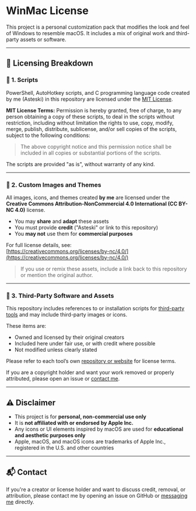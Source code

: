 # WinMac License

This project is a personal customization pack that modifies the look and feel of Windows to resemble macOS. It includes a mix of original work and third-party assets or software.

---

## 📜 Licensing Breakdown

### 🔹 1. Scripts
PowerShell, AutoHotkey scripts, and C programming language code created by me (Asteski) in this repository are licensed under the [MIT License](https://opensource.org/licenses/MIT).

**MIT License Terms:**
Permission is hereby granted, free of charge, to any person obtaining a copy of these scripts, to deal in the scripts without restriction, including without limitation the rights to use, copy, modify, merge, publish, distribute, sublicense, and/or sell copies of the scripts, subject to the following conditions:

> The above copyright notice and this permission notice shall be included in all copies or substantial portions of the scripts.

The scripts are provided "as is", without warranty of any kind.

---

### 🔹 2. Custom Images and Themes
All images, icons, and themes created **by me** are licensed under the **Creative Commons Attribution-NonCommercial 4.0 International (CC BY-NC 4.0)** license.

- You may **share** and **adapt** these assets
- You must provide **credit** ("Asteski" or link to this repository)
- You **may not** use them for **commercial purposes**

For full license details, see:  
[https://creativecommons.org/licenses/by-nc/4.0/](https://creativecommons.org/licenses/by-nc/4.0/)

> If you use or remix these assets, include a link back to this repository or mention the original author.

---

### 🔹 3. Third-Party Software and Assets
This repository includes references to or installation scripts for [third-party tools](https://github.com/Asteski/WinMac?tab=readme-ov-file#credits) and may include third-party images or icons.

These items are:
- Owned and licensed by their original creators
- Included here under fair use, or with credit where possible
- Not modified unless clearly stated

Please refer to each tool’s own [repository or website](https://github.com/Asteski/WinMac?tab=readme-ov-file#credits) for license terms.

If you are a copyright holder and want your work removed or properly attributed, please open an issue or [contact me](mailto:asteski@gmail.com).

---

## ⚠️ Disclaimer

- This project is for **personal, non-commercial use only**
- It is **not affiliated with or endorsed by Apple Inc.**
- Any icons or UI elements inspired by macOS are used for **educational and aesthetic purposes only**
- Apple, macOS, and macOS icons are trademarks of Apple Inc., registered in the U.S. and other countries

---

## 📬 Contact

If you're a creator or license holder and want to discuss credit, removal, or attribution, please contact me by opening an issue on GitHub or [messaging me](mailto:asteski@gmail.com) directly.
